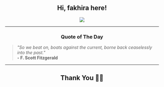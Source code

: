 <h2 align="center"> Hi, fakhira here!</h2>

<p align="center">
<a href="https://github.com/fakhiralkda" alt="github streak"><img src="https://dvst-streak.herokuapp.com/?user=fakhiralkda&theme=tokyonight&fire=DD472C"></a>
</p>

<hr>
<h3 align="center">Quote of The Day</h3>
<p align="center">
<blockquote>
<i>"So we beat on, boats against the current, borne back ceaselessly into the past."</i>
<br>
<b>- F. Scott Fitzgerald</b>
</blockquote>
</p>


<hr>
<h2 align="center">Thank You 🙏🏼</h2>
